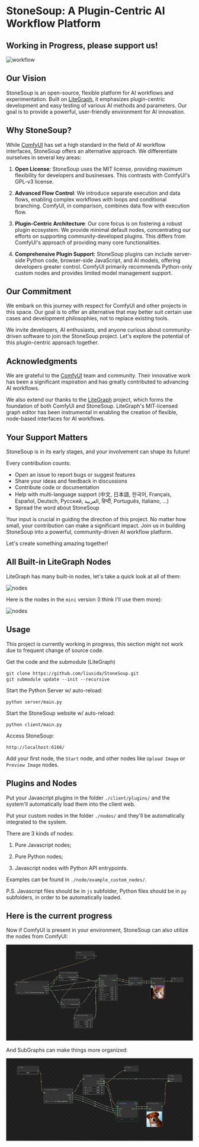 # StoneSoup: A Plugin-Centric AI Workflow Platform

## Working in Progress, please support us!

![workflow](images/workflow.png)

## Our Vision

StoneSoup is an open-source, flexible platform for AI workflows and experimentation. Built on [LiteGraph](https://github.com/jagenjo/litegraph.js), it emphasizes plugin-centric development and easy testing of various AI methods and parameters. Our goal is to provide a powerful, user-friendly environment for AI innovation.

## Why StoneSoup?

While [ComfyUI](https://github.com/comfyanonymous/ComfyUI) has set a high standard in the field of AI workflow interfaces, StoneSoup offers an alternative approach. We differentiate ourselves in several key areas:

1. **Open License**: StoneSoup uses the MIT license, providing maximum flexibility for developers and businesses. This contrasts with ComfyUI's GPL-v3 license.

2. **Advanced Flow Control**: We introduce separate execution and data flows, enabling complex workflows with loops and conditional branching. ComfyUI, in comparison, combines data flow with execution flow.

3. **Plugin-Centric Architecture**: Our core focus is on fostering a robust plugin ecosystem. We provide minimal default nodes, concentrating our efforts on supporting community-developed plugins. This differs from ComfyUI's approach of providing many core functionalities.

4. **Comprehensive Plugin Support**: StoneSoup plugins can include server-side Python code, browser-side JavaScript, and AI models, offering developers greater control. ComfyUI primarily recommends Python-only custom nodes and provides limited model management support.

## Our Commitment

We embark on this journey with respect for ComfyUI and other projects in this space. Our goal is to offer an alternative that may better suit certain use cases and development philosophies, not to replace existing tools.

We invite developers, AI enthusiasts, and anyone curious about community-driven software to join the StoneSoup project. Let's explore the potential of this plugin-centric approach together.

## Acknowledgments

We are grateful to the [ComfyUI](https://github.com/comfyanonymous/ComfyUI) team and community. Their innovative work has been a significant inspiration and has greatly contributed to advancing AI workflows.

We also extend our thanks to the [LiteGraph](https://github.com/jagenjo/litegraph.js) project, which forms the foundation of both ComfyUI and StoneSoup. LiteGraph's MIT-licensed graph editor has been instrumental in enabling the creation of flexible, node-based interfaces for AI workflows.

## Your Support Matters

StoneSoup is in its early stages, and your involvement can shape its future! 

Every contribution counts:

- Open an issue to report bugs or suggest features
- Share your ideas and feedback in discussions
- Contribute code or documentation
- Help with multi-language support (中文, 日本語, 한국어, Français, Español, Deutsch, Русский, العربية, हिन्दी, Português, Italiano, ...)
- Spread the word about StoneSoup

Your input is crucial in guiding the direction of this project. No matter how small, your contribution can make a significant impact. Join us in building StoneSoup into a powerful, community-driven AI workflow platform.

Let's create something amazing together!

## All Built-in LiteGraph Nodes

LiteGraph has many built-in nodes, let's take a quick look at all of them:

![nodes](images/all_LG_nodes.png)

Here is the nodes in the `mini` version (I think I'll use them more):

![nodes](images/all_LG_mini_nodes.png)

## Usage

This project is currently working in progress, this section might not work due to frequent change of source code.

Get the code and the submodule (LiteGraph)
```
git clone https://github.com/liusida/StoneSoup.git
git submodule update --init --recursive
```

Start the Python Server w/ auto-reload:
```
python server/main.py
```

Start the StoneSoup website w/ auto-reload:
```
python client/main.py
```

Access StoneSoup:
```
http://localhost:6166/
```

Add your first node, the `Start` node, and other nodes like `Upload Image` or `Preview Image` nodes.

## Plugins and Nodes

Put your Javascript plugins in the folder `./client/plugins/` and the system'll automatically load them into the client web.

Put your custom nodes in the folder `./nodes/` and they'll be automatically integrated to the system.

There are 3 kinds of nodes:

1. Pure Javascript nodes;

2. Pure Python nodes;

3. Javascript nodes with Python API entrypoints.

Examples can be found in `./node/example_custom_nodes/`.

P.S. Javascript files should be in `js` subfolder, Python files should be in `py` subfolders, in order to be automatically loaded.

## Here is the current progress

Now if ComfyUI is present in your environment, StoneSoup can also utilize the nodes from ComfyUI:

![StoneSoup_import_ComfyUI](images/workflow_comfyui_default.png)

And SubGraphs can make things more organized:

![StoneSoup_for_loop_with_subgraph_with_ComfyUI](images/workflow_for_loop_w_subgraph.png)